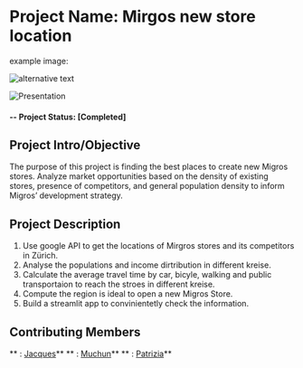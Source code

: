 # Project Name: Mirgos new store location

example image:


![alternative text](reports/img/pic01.jpg)

![Presentation](https://docs.google.com/presentation/d/1hoYELIdoJNQRqMyYMmblM2QrHYWY2cwi/edit#slide=id.p1)

#### -- Project Status: [Completed]

## Project Intro/Objective
The purpose of this project is finding the best places to create new Migros stores. Analyze market opportunities based on the density of existing stores, presence of competitors, and general population density to inform Migros’ development strategy. 


## Project Description
1. Use google API to get the locations of Mirgros stores and its competitors in Zürich.
2. Analyse the populations and income dirtribution in different kreise.
3. Calculate the average travel time by car, bicyle, walking and public transportaion to reach the stroes in different kreise. 
4. Compute the region is ideal to open a new Migros Store.
5. Build a streamlit app to convinientetly check the information.


## Contributing Members
**  : [Jacques](https://github.com/jstimolo)**
**  : [Muchun](https://github.com/Muisbrilliant)**
**  : [Patrizia](https://github.com/pw2204)**



